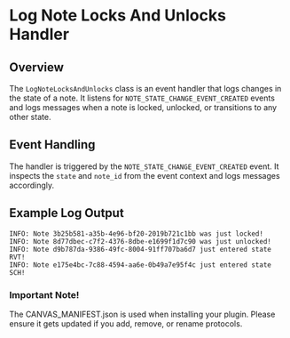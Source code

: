 # Log Note Locks And Unlocks Handler

## Overview

The `LogNoteLocksAndUnlocks` class is an event handler that logs changes in the state of a note. It listens for `NOTE_STATE_CHANGE_EVENT_CREATED` events and logs messages when a note is locked, unlocked, or transitions to any other state.

## Event Handling

The handler is triggered by the `NOTE_STATE_CHANGE_EVENT_CREATED` event. It inspects the `state` and `note_id` from the event context and logs messages accordingly.


## Example Log Output

```plaintext
INFO: Note 3b25b581-a35b-4e96-bf20-2019b721c1bb was just locked!
INFO: Note 8d77dbec-c7f2-4376-8dbe-e1699f1d7c90 was just unlocked!
INFO: Note d9b787da-9386-49fc-8004-91ff707ba6d7 just entered state RVT!
INFO: Note e175e4bc-7c88-4594-aa6e-0b49a7e95f4c just entered state SCH!
```

### Important Note!

The CANVAS_MANIFEST.json is used when installing your plugin. Please ensure it
gets updated if you add, remove, or rename protocols.
